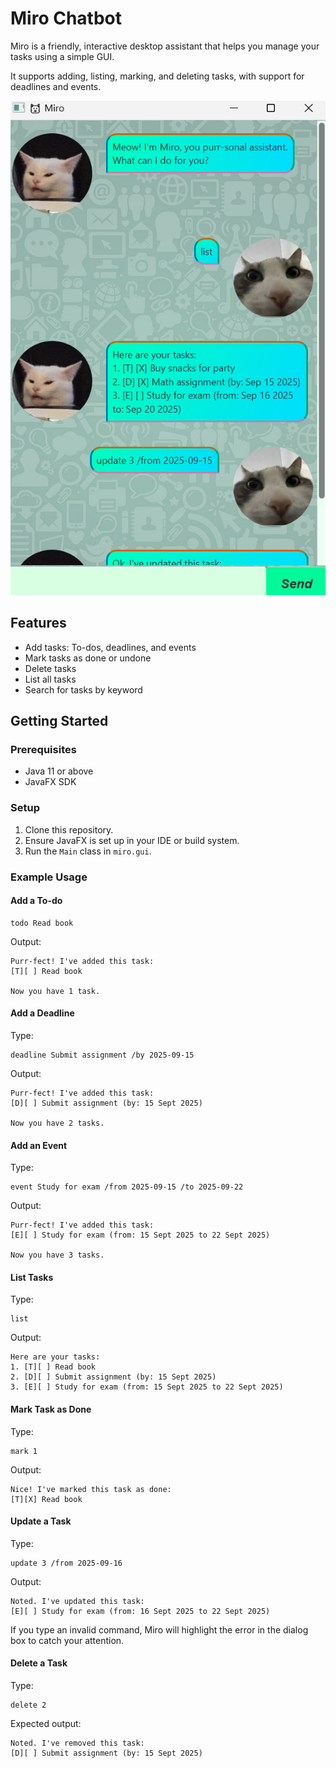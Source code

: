 # Miro Chatbot

Miro is a friendly, interactive desktop assistant that helps you manage your tasks using a simple GUI.  

It supports adding, listing, marking, and deleting tasks, with support for deadlines and events.

![Screenshot](Ui.png) <!-- Add your screenshot to docs/screenshots/miro_gui.png -->

## Features

- Add tasks: To-dos, deadlines, and events
- Mark tasks as done or undone
- Delete tasks
- List all tasks
- Search for tasks by keyword

## Getting Started

### Prerequisites

- Java 11 or above
- JavaFX SDK

### Setup

1. Clone this repository.
2. Ensure JavaFX is set up in your IDE or build system.
3. Run the `Main` class in `miro.gui`.

### Example Usage

#### Add a To-do


```
todo Read book
```
Output:
```
Purr-fect! I've added this task:
[T][ ] Read book

Now you have 1 task.
```

#### Add a Deadline

Type:
```
deadline Submit assignment /by 2025-09-15
```
Output:
```
Purr-fect! I've added this task:
[D][ ] Submit assignment (by: 15 Sept 2025)

Now you have 2 tasks.
```

#### Add an Event

Type:
```
event Study for exam /from 2025-09-15 /to 2025-09-22 
```
Output:
```
Purr-fect! I've added this task:
[E][ ] Study for exam (from: 15 Sept 2025 to 22 Sept 2025)

Now you have 3 tasks.
```

#### List Tasks

Type:
```
list
```
Output:
```
Here are your tasks:
1. [T][ ] Read book
2. [D][ ] Submit assignment (by: 15 Sept 2025)
3. [E][ ] Study for exam (from: 15 Sept 2025 to 22 Sept 2025)
```

#### Mark Task as Done

Type:
```
mark 1
```
Output:
```
Nice! I've marked this task as done:
[T][X] Read book
```

#### Update a Task
Type:
```
update 3 /from 2025-09-16
```
Output:
```
Noted. I've updated this task:
[E][ ] Study for exam (from: 16 Sept 2025 to 22 Sept 2025)
```

If you type an invalid command, Miro will highlight the error in the dialog box to catch your attention.

#### Delete a Task

Type:
```
delete 2
```
Expected output:
```
Noted. I've removed this task:
[D][ ] Submit assignment (by: 15 Sept 2025)
```